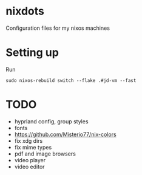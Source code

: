 # nixdots
Configuration files for my nixos machines

# Setting up

Run

```
sudo nixos-rebuild switch --flake .#jd-vm --fast
```

# TODO

* hyprland config, group styles
* fonts
* https://github.com/Misterio77/nix-colors
* fix xdg dirs
* fix mime types
* pdf and image browsers
* video player
* video editor
